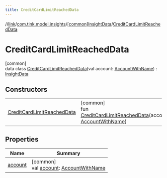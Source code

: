 ```yaml
---
title: CreditCardLimitReachedData
---
```

//[link](../../../../index.html)/[com.tink.model.insights](../../index.html)/[[common]InsightData](../index.html)/[CreditCardLimitReachedData](index.html)



# CreditCardLimitReachedData



[common]\
data class [CreditCardLimitReachedData](index.html)(val account: [AccountWithName](../../../com.tink.model.account/[common]-account-with-name/index.html)) : [InsightData](../index.html)



## Constructors


| | |
|---|---|
| [CreditCardLimitReachedData](-credit-card-limit-reached-data.html) | [common]<br>fun [CreditCardLimitReachedData](-credit-card-limit-reached-data.html)(account: [AccountWithName](../../../com.tink.model.account/[common]-account-with-name/index.html)) |


## Properties


| Name | Summary |
|---|---|
| [account](account.html) | [common]<br>val [account](account.html): [AccountWithName](../../../com.tink.model.account/[common]-account-with-name/index.html) |

